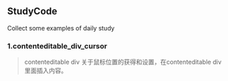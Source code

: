 ## StudyCode
Collect some examples of daily study


### 1.contenteditable_div_cursor
> contenteditable div 关于鼠标位置的获得和设置，在contenteditable div里面插入内容。